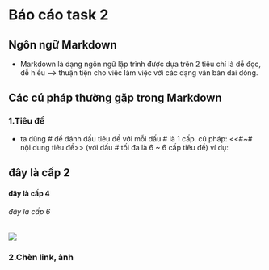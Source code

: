 # Báo cáo task 2
## Ngôn ngữ Markdown
+ Markdown là dạng ngôn ngữ lập trình được dựa trên 2 tiêu chí là dễ đọc, dễ hiểu
--> thuận tiện cho việc làm việc với các dạng văn bản dài dòng.

## Các cú pháp thường gặp trong Markdown

### 1.Tiêu đề
- ta dùng # để đánh dấu tiêu đề với mỗi dấu # là 1 cấp.
	cú pháp: <<#~# nội dung tiêu đề>> (với dấu # tối đa là 6 ~ 6 cấp tiêu đề)
	ví dụ:

## đây là cấp 2

#### đây là cấp 4

###### đây là cấp 6

<img src="https://imgur.com/GdmtKtj">

### 2.Chèn link, ảnh

